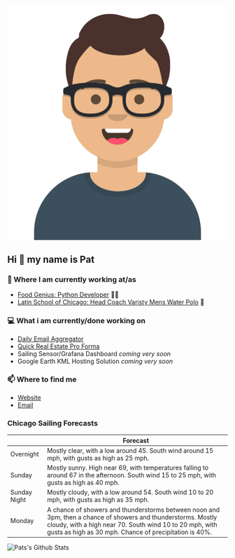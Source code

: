 [![Social banner for p-j-falconer](https://raw.githubusercontent.com/P-J-FALCONER/P-J-FALCONER/master/assets/avataaars.svg)](https://patfalconer.com/)
## Hi :wave: my name is Pat

### 💼 Where I am currently working at/as
- [Food Genius: Python Developer](https://getfoodgenius.com/) 🍔🐍
- [Latin School of Chicago: Head Coach Varisty Mens Water Polo](https://www.latinschool.org/) 🤽


### 💻 What i am currently/done working on
 - [Daily Email Aggregator](https://github.com/P-J-FALCONER/dott_daily_mail)
 - [Quick Real Estate Pro Forma](https://github.com/P-J-FALCONER/henry)
 - Sailing Sensor/Grafana Dashboard *coming very soon*
 - Google Earth KML Hosting Solution *coming very soon*

### 📫 Where to find me
 - [Website](https://patfalconer.com/)
 - [Email](mailto:patrick.j.falconer@gmail.com)


### Chicago Sailing Forecasts
|   | Forecast  |
|---|---|
| Overnight | Mostly clear, with a low around 45. South wind around 15 mph, with gusts as high as 25 mph. |
| Sunday | Mostly sunny. High near 69, with temperatures falling to around 67 in the afternoon. South wind 15 to 25 mph, with gusts as high as 40 mph. |
| Sunday Night | Mostly cloudy, with a low around 54. South wind 10 to 20 mph, with gusts as high as 35 mph. |
| Monday | A chance of showers and thunderstorms between noon and 3pm, then a chance of showers and thunderstorms. Mostly cloudy, with a high near 70. South wind 10 to 20 mph, with gusts as high as 30 mph. Chance of precipitation is 40%. |

![Pats's Github Stats](https://github-readme-stats.vercel.app/api?username=p-j-falconer&show_icons=true&theme=radical)
